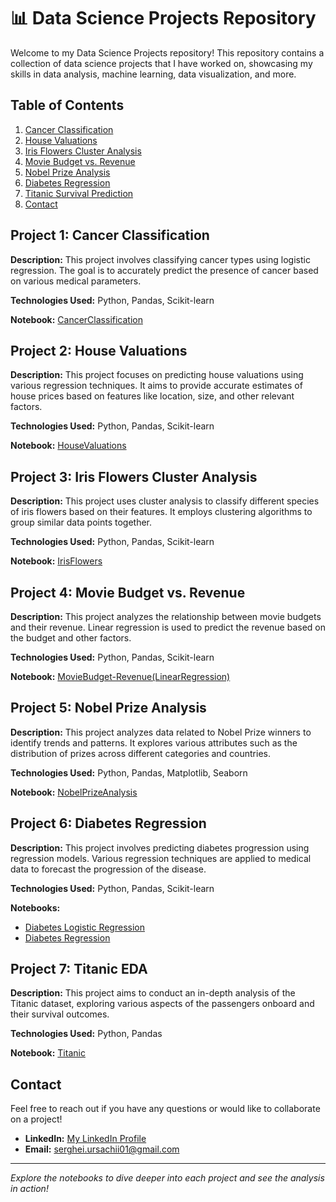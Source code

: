 # 📊 Data Science Projects Repository

Welcome to my Data Science Projects repository! This repository contains a collection of data science projects that I have worked on, showcasing my skills in data analysis, machine learning, data visualization, and more.

## Table of Contents

1. [Cancer Classification](#project-1-cancer-classification)
2. [House Valuations](#project-2-house-valuations)
3. [Iris Flowers Cluster Analysis](#project-3-iris-flowers-cluster-analysis)
4. [Movie Budget vs. Revenue](#project-4-movie-budget-vs-revenue)
5. [Nobel Prize Analysis](#project-5-nobel-prize-analysis)
6. [Diabetes Regression](#project-6-diabetes-regression)
7. [Titanic Survival Prediction](#project-7-titanic-survival-prediction)
8. [Contact](#contact)

## Project 1: Cancer Classification

**Description:**
This project involves classifying cancer types using logistic regression. The goal is to accurately predict the presence of cancer based on various medical parameters.

**Technologies Used:** Python, Pandas, Scikit-learn

**Notebook:** [CancerClassification](CancerClassification)

## Project 2: House Valuations

**Description:**
This project focuses on predicting house valuations using various regression techniques. It aims to provide accurate estimates of house prices based on features like location, size, and other relevant factors.

**Technologies Used:** Python, Pandas, Scikit-learn

**Notebook:** [HouseValuations](HouseValuations)

## Project 3: Iris Flowers Cluster Analysis

**Description:**
This project uses cluster analysis to classify different species of iris flowers based on their features. It employs clustering algorithms to group similar data points together.

**Technologies Used:** Python, Pandas, Scikit-learn

**Notebook:** [IrisFlowers](IrisFlowers)

## Project 4: Movie Budget vs. Revenue

**Description:**
This project analyzes the relationship between movie budgets and their revenue. Linear regression is used to predict the revenue based on the budget and other factors.

**Technologies Used:** Python, Pandas, Scikit-learn

**Notebook:** [MovieBudget-Revenue(LinearRegression)](MovieBudget-Revenue(LinearRegression))

## Project 5: Nobel Prize Analysis

**Description:**
This project analyzes data related to Nobel Prize winners to identify trends and patterns. It explores various attributes such as the distribution of prizes across different categories and countries.

**Technologies Used:** Python, Pandas, Matplotlib, Seaborn

**Notebook:** [NobelPrizeAnalysis](NobelPrizeAnalysis)

## Project 6: Diabetes Regression

**Description:**
This project involves predicting diabetes progression using regression models. Various regression techniques are applied to medical data to forecast the progression of the disease.

**Technologies Used:** Python, Pandas, Scikit-learn

**Notebooks:**
- [Diabetes Logistic Regression](diabetes_log_regression)
- [Diabetes Regression](diabetes_regression)

## Project 7: Titanic EDA

**Description:**
 This project aims to conduct an in-depth analysis of the Titanic dataset, exploring various aspects of the passengers onboard and their survival outcomes.

**Technologies Used:** Python, Pandas

**Notebook:** [Titanic](titanic)

## Contact

Feel free to reach out if you have any questions or would like to collaborate on a project!

- **LinkedIn:** [My LinkedIn Profile](https://www.linkedin.com/in/serghei-ursachii-254b39153/)
- **Email:** [serghei.ursachii01@gmail.com](mailto:serghei.ursachii01@gmail.com)

---

*Explore the notebooks to dive deeper into each project and see the analysis in action!*
